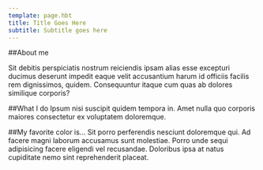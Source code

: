 ```yaml
---
template: page.hbt
title: Title Goes Here
subtitle: Subtitle goes here
---
```

##About me

Sit debitis perspiciatis nostrum reiciendis ipsam alias esse excepturi ducimus deserunt impedit eaque velit accusantium harum id officiis facilis rem dignissimos, quidem. Consequuntur itaque cum quas ab dolores similique corporis?

##What I do
Ipsum nisi suscipit quidem tempora in. Amet nulla quo corporis maiores consectetur ex voluptatem doloremque.

##My favorite color is...
Sit porro perferendis nesciunt doloremque qui. Ad facere magni laborum accusamus sunt molestiae. Porro unde sequi adipisicing facere eligendi vel recusandae. Doloribus ipsa at natus cupiditate nemo sint reprehenderit placeat.
